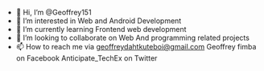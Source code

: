 - 👋 Hi, I’m @Geoffrey151
- 👀 I’m interested in Web and Android Development
- 🌱 I’m currently learning Frontend web development
- 💞️ I’m looking to collaborate on Web And programming related projects
- 📫 How to reach me via geoffreydahtkuteboi@gmail.com
 Geoffrey fimba on Facebook
 Anticipate_TechEx on Twitter

<!---
Geoffrey151/Geoffrey151 is a ✨ special ✨ repository because its `README.md` (this file) appears on your GitHub profile.
You can click the Preview link to take a look at your changes.
--->
